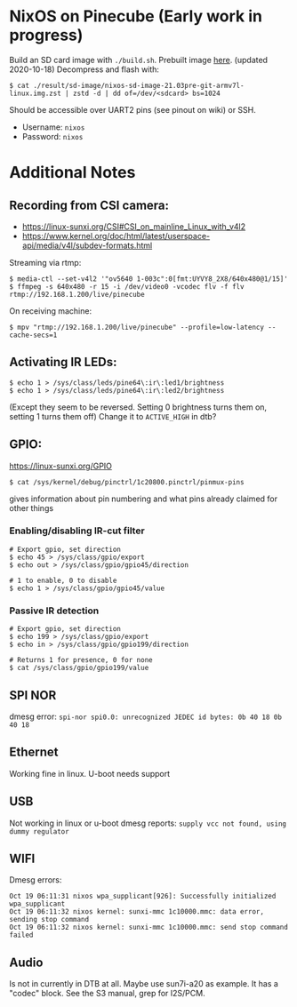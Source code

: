 # NixOS on Pinecube (Early work in progress)

Build an SD card image with `./build.sh`.
Prebuilt image [here](https://drive.google.com/file/d/11mBzfGHeLLP26nse0ntxUWxuBqUYKiIK/view?usp=sharing). (updated 2020-10-18)
Decompress and flash with:
```shell
$ cat ./result/sd-image/nixos-sd-image-21.03pre-git-armv7l-linux.img.zst | zstd -d | dd of=/dev/<sdcard> bs=1024
```

Should be accessible over UART2 pins (see pinout on wiki) or SSH.
- Username: `nixos`
- Password: `nixos`

# Additional Notes

## Recording from CSI camera:
 - https://linux-sunxi.org/CSI#CSI_on_mainline_Linux_with_v4l2
 - https://www.kernel.org/doc/html/latest/userspace-api/media/v4l/subdev-formats.html

Streaming via rtmp:
```shell
$ media-ctl --set-v4l2 '"ov5640 1-003c":0[fmt:UYVY8_2X8/640x480@1/15]'
$ ffmpeg -s 640x480 -r 15 -i /dev/video0 -vcodec flv -f flv rtmp://192.168.1.200/live/pinecube
```

On receiving machine:
```shell
$ mpv "rtmp://192.168.1.200/live/pinecube" --profile=low-latency --cache-secs=1
```

## Activating IR LEDs:
```shell
$ echo 1 > /sys/class/leds/pine64\:ir\:led1/brightness
$ echo 1 > /sys/class/leds/pine64\:ir\:led2/brightness
```
(Except they seem to be reversed. Setting 0 brightness turns them on, setting 1 turns them off)
Change it to `ACTIVE_HIGH` in dtb?

## GPIO:
https://linux-sunxi.org/GPIO
```shell
$ cat /sys/kernel/debug/pinctrl/1c20800.pinctrl/pinmux-pins
```
gives information about pin numbering and what pins already claimed for other things

### Enabling/disabling IR-cut filter
```shell
# Export gpio, set direction
$ echo 45 > /sys/class/gpio/export
$ echo out > /sys/class/gpio/gpio45/direction

# 1 to enable, 0 to disable
$ echo 1 > /sys/class/gpio/gpio45/value
```

### Passive IR detection
```shell
# Export gpio, set direction
$ echo 199 > /sys/class/gpio/export
$ echo in > /sys/class/gpio/gpio199/direction

# Returns 1 for presence, 0 for none
$ cat /sys/class/gpio/gpio199/value
```

## SPI NOR
dmesg error: `spi-nor spi0.0: unrecognized JEDEC id bytes: 0b 40 18 0b 40 18`

## Ethernet
Working fine in linux. U-boot needs support

## USB
Not working in linux or u-boot
dmesg reports: `supply vcc not found, using dummy regulator`

## WIFI
Dmesg errors:
```
Oct 19 06:11:31 nixos wpa_supplicant[926]: Successfully initialized wpa_supplicant
Oct 19 06:11:32 nixos kernel: sunxi-mmc 1c10000.mmc: data error, sending stop command
Oct 19 06:11:32 nixos kernel: sunxi-mmc 1c10000.mmc: send stop command failed
```

## Audio
Is not in currently in DTB at all.
Maybe use sun7i-a20 as example. It has a "codec" block.
See the S3 manual, grep for I2S/PCM.

